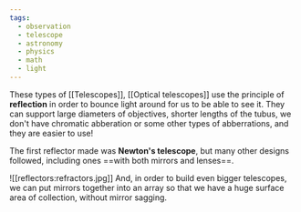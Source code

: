 ```yaml
---
tags:
  - observation
  - telescope
  - astronomy
  - physics
  - math
  - light
---
```

These types of [[Telescopes]], [[Optical telescopes]] use the principle of **reflection** in order to bounce light around for us to be able to see it. They can support large diameters of objectives, shorter lengths of the tubus, we don't have chromatic abberation or some other types of abberrations, and they are easier to use!

The first reflector made was **Newton's telescope**, but many other designs followed, including ones ==with both mirrors and lenses==.

![[reflectors:refractors.jpg]]
And, in order to build even bigger telescopes, we can put mirrors together into an array so that we have a huge surface area of collection, without mirror sagging. 